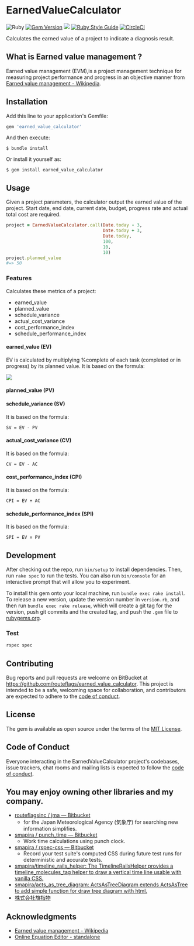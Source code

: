 # EarnedValueCalculator

![Ruby](https://img.shields.io/badge/Ruby-CC342D?style=for-the-badge&logo=ruby&logoColor=white) 
[![Gem Version](https://badge.fury.io/rb/earned_value_calculator.svg)](https://badge.fury.io/rb/earned_value_calculator) 
![](https://ruby-gem-downloads-badge.herokuapp.com/earned_value_calculator) 
[![Ruby Style Guide](https://img.shields.io/badge/code_style-rubocop-brightgreen.svg)](https://github.com/rubocop-hq/rubocop) 
[![CircleCI](https://circleci.com/gh/routeflags/earned_value_calculator/tree/main.svg?style=svg)](https://circleci.com/gh/routeflags/earned_value_calculator/tree/main)

Calculates the earned value of a project to indicate a diagnosis result.

## What is Earned value management ?

Earned value management (EVM),is a project management technique for measuring project performance and progress in an objective manner from [Earned value management - Wikipedia](https://en.wikipedia.org/wiki/Earned_value_management).

## Installation

Add this line to your application's Gemfile:

```ruby
gem 'earned_value_calculator'
```

And then execute:

    $ bundle install

Or install it yourself as:

    $ gem install earned_value_calculator

## Usage

Given a project parameters, the calculator output the earned value of the project.
Start date, end date, current date, budget, progress rate and actual total cost are required.

```ruby
project = EarnedValueCalculator.call(Date.today - 3,
                                     Date.today + 3,
                                     Date.today,
                                     100,
                                     10,
                                     10)
project.planned_value
#=> 50
```

### Features

Calculates these metrics of a project:

* earned_value
* planned_value
* schedule_variance
* actual_cost_variance
* cost_performance_index
* schedule_performance_index

#### earned_value (EV)
EV is calculated by multiplying %complete of each task (completed or in progress) by its planned value.
It is based on the formula:

<img src="https://latex.codecogs.com/svg.image?EV&space;=&space;\sum_{Start}^{Current}PV(Completed)" />

#### planned_value (PV)

#### schedule_variance (SV)
It is based on the formula:

    SV = EV - PV

#### actual_cost_variance (CV)
It is based on the formula:

    CV = EV - AC

#### cost_performance_index (CPI)
It is based on the formula:

    CPI = EV ÷ AC

#### schedule_performance_index (SPI)
It is based on the formula:

    SPI = EV ÷ PV


## Development

After checking out the repo, run `bin/setup` to install dependencies. Then, run `rake spec` to run the tests. You can also run `bin/console` for an interactive prompt that will allow you to experiment.

To install this gem onto your local machine, run `bundle exec rake install`. To release a new version, update the version number in `version.rb`, and then run `bundle exec rake release`, which will create a git tag for the version, push git commits and the created tag, and push the `.gem` file to [rubygems.org](https://rubygems.org).

### Test

```bash
rspec spec
```

## Contributing

Bug reports and pull requests are welcome on BitBucket at https://github.com/routeflags/earned_value_calculator. This project is intended to be a safe, welcoming space for collaboration, and contributors are expected to adhere to the [code of conduct](https://github.com/routeflags/earned_value_calculator/blob/main/CODE_OF_CONDUCT.md).

## License

The gem is available as open source under the terms of the [MIT License](https://opensource.org/licenses/MIT).

## Code of Conduct

Everyone interacting in the EarnedValueCalculator project's codebases, issue trackers, chat rooms and mailing lists is expected to follow the [code of conduct](https://github.com/routeflags/earned_value_calculator/blob/main/CODE_OF_CONDUCT.md).


## You may enjoy owning other libraries and my company.

* [routeflagsinc / jma — Bitbucket](https://bitbucket.org/routeflagsinc/jma/src/main/)
    - for the Japan Meteorological Agency (気象庁) for searching new information simplifies.
* [smapira / punch_time — Bitbucket](https://bitbucket.org/smapira/punch_time/src/master/)
    - Work time calculations using punch clock.
* [smapira / rspec-css — Bitbucket](https://bitbucket.org/smapira/rspec-css/src/master/)
    - Record your test suite's computed CSS during future test runs for deterministic and accurate tests.
* [smapira/timeline_rails_helper: The TimelineRailsHelper provides a timeline_molecules_tag helper to draw a vertical time line usable with vanilla CSS.](https://github.com/smapira/timeline_rails_helper)
* [smapira/acts_as_tree_diagram: ActsAsTreeDiagram extends ActsAsTree to add simple function for draw tree diagram with html.](https://github.com/smapira/acts_as_tree_diagram)
* [株式会社旗指物](https://blog.routeflags.com/)

## Аcknowledgments

* [Earned value management - Wikipedia](https://en.wikipedia.org/wiki/Earned_value_management)
* [Online Equation Editor - standalone](https://www.codecogs.com/latex/eqneditor.php)
